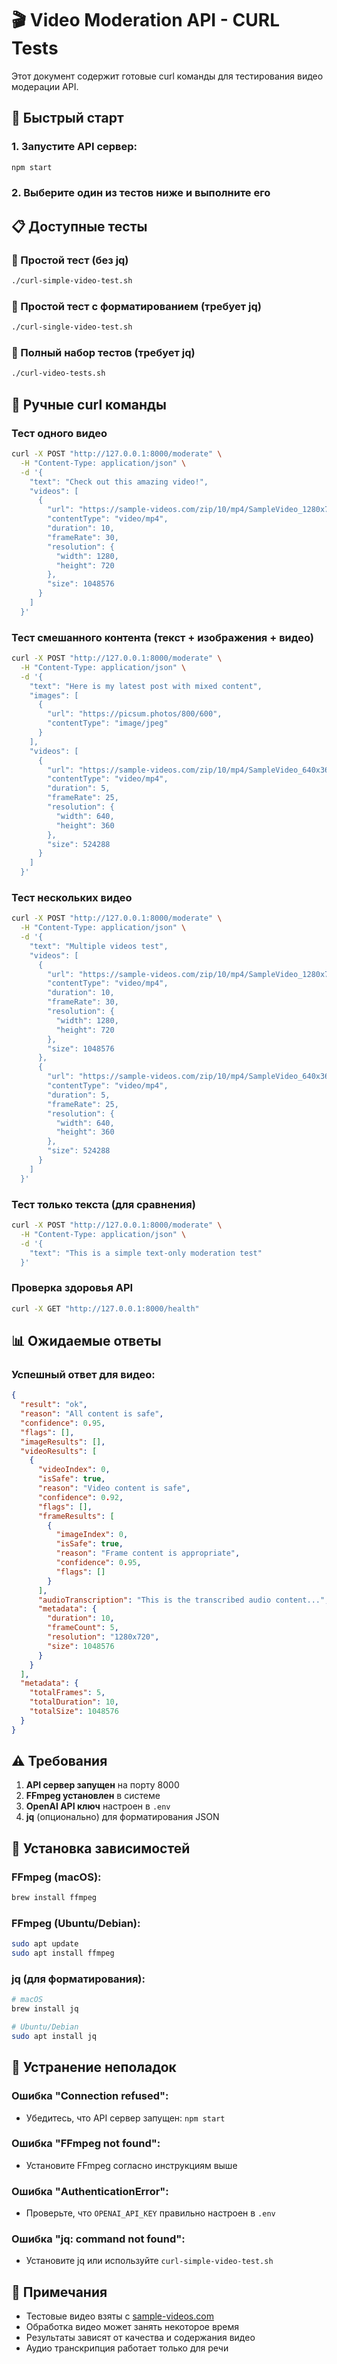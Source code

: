 # 🎬 Video Moderation API - CURL Tests

Этот документ содержит готовые curl команды для тестирования видео модерации API.

## 🚀 Быстрый старт

### 1. Запустите API сервер:
```bash
npm start
```

### 2. Выберите один из тестов ниже и выполните его

## 📋 Доступные тесты

### 🎯 Простой тест (без jq)
```bash
./curl-simple-video-test.sh
```

### 🎯 Простой тест с форматированием (требует jq)
```bash
./curl-single-video-test.sh
```

### 🎯 Полный набор тестов (требует jq)
```bash
./curl-video-tests.sh
```

## 🔧 Ручные curl команды

### Тест одного видео
```bash
curl -X POST "http://127.0.0.1:8000/moderate" \
  -H "Content-Type: application/json" \
  -d '{
    "text": "Check out this amazing video!",
    "videos": [
      {
        "url": "https://sample-videos.com/zip/10/mp4/SampleVideo_1280x720_1mb.mp4",
        "contentType": "video/mp4",
        "duration": 10,
        "frameRate": 30,
        "resolution": {
          "width": 1280,
          "height": 720
        },
        "size": 1048576
      }
    ]
  }'
```

### Тест смешанного контента (текст + изображения + видео)
```bash
curl -X POST "http://127.0.0.1:8000/moderate" \
  -H "Content-Type: application/json" \
  -d '{
    "text": "Here is my latest post with mixed content",
    "images": [
      {
        "url": "https://picsum.photos/800/600",
        "contentType": "image/jpeg"
      }
    ],
    "videos": [
      {
        "url": "https://sample-videos.com/zip/10/mp4/SampleVideo_640x360_1mb.mp4",
        "contentType": "video/mp4",
        "duration": 5,
        "frameRate": 25,
        "resolution": {
          "width": 640,
          "height": 360
        },
        "size": 524288
      }
    ]
  }'
```

### Тест нескольких видео
```bash
curl -X POST "http://127.0.0.1:8000/moderate" \
  -H "Content-Type: application/json" \
  -d '{
    "text": "Multiple videos test",
    "videos": [
      {
        "url": "https://sample-videos.com/zip/10/mp4/SampleVideo_1280x720_1mb.mp4",
        "contentType": "video/mp4",
        "duration": 10,
        "frameRate": 30,
        "resolution": {
          "width": 1280,
          "height": 720
        },
        "size": 1048576
      },
      {
        "url": "https://sample-videos.com/zip/10/mp4/SampleVideo_640x360_1mb.mp4",
        "contentType": "video/mp4",
        "duration": 5,
        "frameRate": 25,
        "resolution": {
          "width": 640,
          "height": 360
        },
        "size": 524288
      }
    ]
  }'
```

### Тест только текста (для сравнения)
```bash
curl -X POST "http://127.0.0.1:8000/moderate" \
  -H "Content-Type: application/json" \
  -d '{
    "text": "This is a simple text-only moderation test"
  }'
```

### Проверка здоровья API
```bash
curl -X GET "http://127.0.0.1:8000/health"
```

## 📊 Ожидаемые ответы

### Успешный ответ для видео:
```json
{
  "result": "ok",
  "reason": "All content is safe",
  "confidence": 0.95,
  "flags": [],
  "imageResults": [],
  "videoResults": [
    {
      "videoIndex": 0,
      "isSafe": true,
      "reason": "Video content is safe",
      "confidence": 0.92,
      "flags": [],
      "frameResults": [
        {
          "imageIndex": 0,
          "isSafe": true,
          "reason": "Frame content is appropriate",
          "confidence": 0.95,
          "flags": []
        }
      ],
      "audioTranscription": "This is the transcribed audio content...",
      "metadata": {
        "duration": 10,
        "frameCount": 5,
        "resolution": "1280x720",
        "size": 1048576
      }
    }
  ],
  "metadata": {
    "totalFrames": 5,
    "totalDuration": 10,
    "totalSize": 1048576
  }
}
```

## ⚠️ Требования

1. **API сервер запущен** на порту 8000
2. **FFmpeg установлен** в системе
3. **OpenAI API ключ** настроен в `.env`
4. **jq** (опционально) для форматирования JSON

## 🔧 Установка зависимостей

### FFmpeg (macOS):
```bash
brew install ffmpeg
```

### FFmpeg (Ubuntu/Debian):
```bash
sudo apt update
sudo apt install ffmpeg
```

### jq (для форматирования):
```bash
# macOS
brew install jq

# Ubuntu/Debian
sudo apt install jq
```

## 🐛 Устранение неполадок

### Ошибка "Connection refused":
- Убедитесь, что API сервер запущен: `npm start`

### Ошибка "FFmpeg not found":
- Установите FFmpeg согласно инструкциям выше

### Ошибка "AuthenticationError":
- Проверьте, что `OPENAI_API_KEY` правильно настроен в `.env`

### Ошибка "jq: command not found":
- Установите jq или используйте `curl-simple-video-test.sh`

## 📝 Примечания

- Тестовые видео взяты с [sample-videos.com](https://sample-videos.com/)
- Обработка видео может занять некоторое время
- Результаты зависят от качества и содержания видео
- Аудио транскрипция работает только для речи